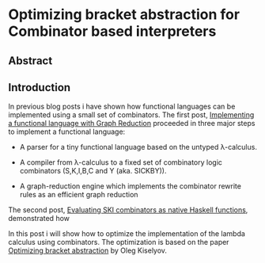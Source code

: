 # Optimizing bracket abstraction for Combinator based interpreters

## Abstract


## Introduction

In previous blog posts i have shown how functional languages can be implemented using a small set of combinators. The first post, [Implementing a functional language with Graph Reduction](https://thma.github.io/posts/2021-12-27-Implementing-a-functional-language-with-Graph-Reduction.html) proceeded in three major steps to implement a functional language:

- A parser for a tiny functional language based on the untyped λ-calculus.

- A compiler from λ-calculus to a fixed set of combinatory logic combinators (S,K,I,B,C and Y (aka. SICKBY)).

- A graph-reduction engine which implements the combinator rewrite rules as an efficient graph reduction

The second post, [Evaluating SKI combinators as native Haskell functions](https://thma.github.io/posts/2022-02-05-Evaluating-SKI-combinators-as-native-Haskell-functions.html), demonstrated how 



In this post i will show how to optimize the implementation of the lambda calculus using combinators. The optimization is based on the paper [Optimizing bracket abstraction](http://okmij.org/ftp/Computation/lambda-calc.html#bracket-opt) by Oleg Kiselyov.